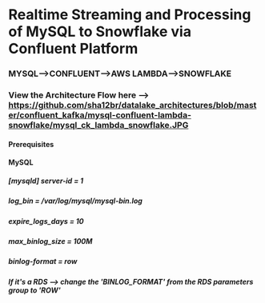 # Realtime Streaming and Processing of MySQL to Snowflake via Confluent Platform
### MYSQL-->CONFLUENT-->AWS LAMBDA-->SNOWFLAKE

### View the Architecture Flow here --> https://github.com/sha12br/datalake_architectures/blob/master/confluent_kafka/mysql-confluent-lambda-snowflake/mysql_ck_lambda_snowflake.JPG

#### Prerequisites

#### MySQL
##### [mysqld] server-id = 1 
##### log_bin = /var/log/mysql/mysql-bin.log 
##### expire_logs_days = 10 
##### max_binlog_size = 100M 
##### binlog-format = row

##### If it's a RDS --> change the 'BINLOG_FORMAT' from the RDS parameters group to 'ROW'


